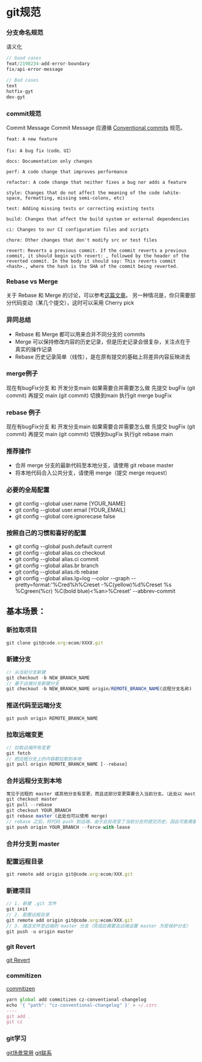 # git规范

### 分支命名规范
语义化
``` js
// Good cases
feat/2198234-add-error-boundary
fix/api-error-message

// Bad cases
text
hotfix-gyt
dev-gyt
```

### commit规范

Commit Message
Commit Message 应遵循 [Conventional commits]("https://www.conventionalcommits.org/en/v1.0.0/#summary") 规范。

```http request
feat: A new feature

fix: A bug fix（code、UI）

docs: Documentation only changes

perf: A code change that improves performance

refactor: A code change that neither fixes a bug nor adds a feature

style: Changes that do not affect the meaning of the code (white-space, formatting, missing semi-colons, etc)

test: Adding missing tests or correcting existing tests

build: Changes that affect the build system or external dependencies

ci: Changes to our CI configuration files and scripts

chore: Other changes that don't modify src or test files

revert: Reverts a previous commit. If the commit reverts a previous commit, it should begin with revert: , followed by the header of the reverted commit. In the body it should say: This reverts commit <hash>., where the hash is the SHA of the commit being reverted.
```

### Rebase vs Merge
关于 Rebase 和 Merge 的讨论，可以参考[这篇文章]("https://git-scm.com/book/zh/v2/Git-%E5%88%86%E6%94%AF-%E5%8F%98%E5%9F%BA")。
另一种情况是，你只需要部分代码变动（某几个提交），这时可以采用 Cherry pick

### 异同总结
- Rebase 和 Merge 都可以用来合并不同分支的 commits
- Merge 可以保持修改内容的历史记录，但是历史记录会很复杂，关注点在于真实的操作记录
- Rebase 历史记录简单（线性），是在原有提交的基础上将差异内容反映进去


### merge例子
现在有bugFix分支 和 开发分支main
如果需要合并需要怎么做 
先提交 bugFix  (git commit)
再提交 main  (git commit)
切换到main 执行git merge bugFix

### rebase 例子
现在有bugFix分支 和 开发分支main
如果需要合并需要怎么做 
先提交 bugFix  (git commit)
再提交 main  (git commit)
切换到bugFix 执行git rebase main







### 推荐操作
- 合并 merge 分支的最新代码至本地分支，请使用 git rebase master
- 将本地代码合入公共分支，请使用 merge（提交 merge request）


### 必要的全局配置

- git config --global user.name [YOUR_NAME]
- git config --global user.email [YOUR_EMAIL]
- git config --global core.ignorecase false

### 按照自己的习惯和喜好的配置
- git config --global push.default current
- git config --global alias.co checkout
- git config --global alias.ci commit
- git config --global alias.br branch
- git config --global alias.rb rebase
- git config --global alias.lg=log --color --graph --pretty=format:'%Cred%h%Creset -%C(yellow)%d%Creset %s %Cgreen(%cr) %C(bold blue)<%an>%Creset' --abbrev-commit


## 基本场景：
### 新拉取项目

```ts
git clone git@code.org:ecom/XXXX.git
```
### 新建分支

```ts
// 从当前分支新建
git checkout -b NEW_BRANCH_NAME
// 基于远端分支新建分支
git checkout -b NEW_BRANCH_NAME origin/REMOTE_BRANCH_NAME(远程分支名称)
```
### 推送代码至远端分支
``` ts
git push origin REMOTE_BRANCH_NAME
```
### 拉取远端变更
``` ts
// 拉取远端所有变更
git fetch
// 把远程分支上的内容都拉取到本地
git pull origin REMOTE_BRANCH_NAME [--rebase]
```

### 合并远程分支到本地
``` ts 
常见于远程的 master 或其他分支有变更，而且这部分变更需要合入当前分支。（此处以 master 为例）
git checkout master
git pull --rebase
git checkout YOUR_BRANCH
git rebase master (此处也可以使用 merge)
// rebase 之后，将代码 push 到远端，由于此处改变了当前分支的提交历史，因此可能需要 --force-with-lease
git push origin YOUR_BRANCH --force-with-lease
```

### 合并分支到 master


### 配置远程目录
``` jsx
git remote add origin git@code.org:ecom/XXX.git
```

### 新建项目

``` jsx
// 1. 新建 .git 文件
git init
// 2. 配置远程目录
git remote add origin git@code.org:ecom/XXX.git
// 3. 推送文件至远端的 master 分支（完成后需要去远端设置 master 为受保护分支）
git push -u origin master
```

### git Revert
[git Revert]("https://segmentfault.com/a/1190000012897697")

### commitizen
[commitizen]("https://github.com/commitizen/cz-cli#making-your-repo-commitizen-friendly")

``` js
yarn global add commitizen cz-conventional-changelog
echo '{ "path": "cz-conventional-changelog" }' > ~/.czrc
----
git add . 
git cz
```

### git学习
[git场景常用]("https://github.com/k88hudson/git-flight-rules")
[git联系]("https://learngitbranching.js.org/?locale=zh_CN")

